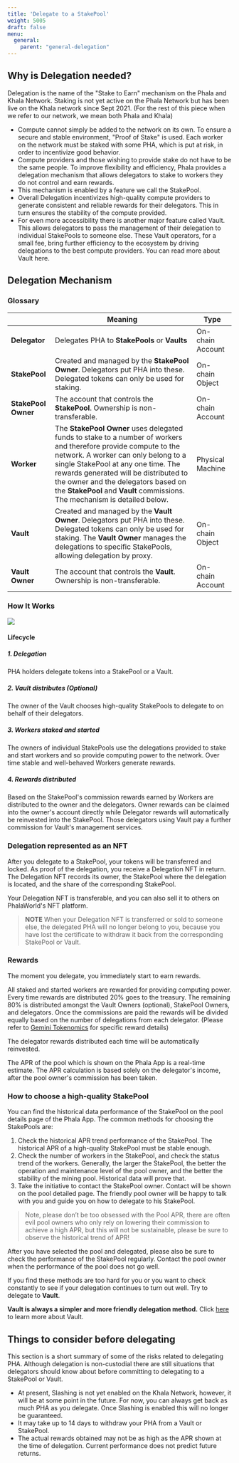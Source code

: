 ```yaml
---
title: 'Delegate to a StakePool'
weight: 5005
draft: false
menu:
  general:
    parent: "general-delegation"
---
```


## Why is Delegation needed?

Delegation is the name of the "Stake to Earn" mechanism on the Phala and Khala Network. Staking is not yet active on the Phala Network but has been live on the Khala network since Sept 2021. (For the rest of this piece when we refer to our network, we mean both Phala and Khala)

- Compute cannot simply be added to the network on its own. To ensure a secure and stable environment, "Proof of Stake" is used. Each worker on the network must be staked with some PHA, which is put at risk, in order to incentivize good behavior.
- Compute providers and those wishing to provide stake do not have to be the same people. To improve flexibility and efficiency, Phala provides a delegation mechanism that allows delegators to stake to workers they do not control and earn rewards.
- This mechanism is enabled by a feature we call the StakePool.
- Overall Delegation incentivizes high-quality compute providers to generate consistent and reliable rewards for their delegators. This in turn ensures the stability of the compute provided.
- For even more accessibility there is another major feature called Vault. This allows delegators to pass the management of their delegation to individual StakePools to someone else. These Vault operators, for a small fee, bring further efficiency to the ecosystem by driving delegations to the best compute providers. You can read more about Vault here.

## Delegation Mechanism

### Glossary

|                     | Meaning                                                                                                                                                                                                                                                                                                                                                     | Type             |
| ------------------- | ----------------------------------------------------------------------------------------------------------------------------------------------------------------------------------------------------------------------------------------------------------------------------------------------------------------------------------------------------------- | ---------------- |
| **Delegator**       | Delegates PHA to **StakePools** or **Vaults**                                                                                                                                                                                                                                                                                                               | On-chain Account |
| **StakePool**       | Created and managed by the **StakePool Owner**. Delegators put PHA into these. Delegated tokens can only be used for staking.                                                                                                                                                                                                                               | On-chain Object  |
| **StakePool Owner** | The account that controls the **StakePool**. Ownership is non-transferable.                                                                                                                                                                                                                                                                                 | On-chain Account |
| **Worker**          | The **StakePool Owner** uses delegated funds to stake to a number of workers and therefore provide compute to the network. A worker can only belong to a single StakePool at any one time. The rewards generated will be distributed to the owner and the delegators based on the **StakePool** and **Vault** commissions. The mechanism is detailed below. | Physical Machine |
| **Vault**           | Created and managed by the **Vault Owner**. Delegators put PHA into these. Delegated tokens can only be used for staking. The **Vault Owner** manages the delegations to specific StakePools, allowing delegation by proxy.                                                                                                                                 | On-chain Object  |
| **Vault Owner**     | The account that controls the **Vault**. Ownership is non-transferable.                                                                                                                                                                                                                                                                                     | On-chain Account |

### How It Works

![](https://i.imgur.com/yMXCTbA.png)

#### Lifecycle

##### 1. Delegation
PHA holders delegate tokens into a StakePool or a Vault.

##### 2. Vault distributes (Optional)
The owner of the Vault chooses high-quality StakePools to delegate to on behalf of their delegators.

##### 3. Workers staked and started

The owners of individual StakePools use the delegations provided to stake and start workers and so provide computing power to the network. Over time stable and well-behaved Workers generate rewards.

##### 4. Rewards distributed

Based on the StakePool's commission rewards earned by Workers are distributed to the owner and the delegators. Owner rewards can be claimed into the owner's account directly while Delegator rewards will automatically be reinvested into the StakePool. Those delegators using Vault pay a further commission for Vault's management services.

### Delegation represented as an NFT

After you delegate to a StakePool, your tokens will be transferred and locked. As proof of the delegation, you receive a Delegation NFT in return. The Delegation NFT records its owner, the StakePool where the delegation is located, and the share of the corresponding StakePool.

Your Delegation NFT is transferable, and you can also sell it to others on PhalaWorld's NFT platform.

> **NOTE** When your Delegation NFT is transferred or sold to someone else, the delegated PHA will no longer belong to you, because you have lost the certificate to withdraw it back from the corresponding StakePool or Vault.

### Rewards

The moment you delegate, you immediately start to earn rewards.

All staked and started workers are rewarded for providing computing power. Every time rewards are distributed 20% goes to the treasury. The remaining 80% is distributed amongst the Vault Owners (optional), StakePool Owners, and delegators. Once the commissions are paid the rewards will be divided equally based on the number of delegations from each delegator. (Please refer to [Gemini Tokenomics](https://wiki.phala.network/en-us/general/phala-network/tokenomics/) for specific reward details)

The delegator rewards distributed each time will be automatically reinvested.

The APR of the pool which is shown on the Phala App is a real-time estimate. The APR calculation is based solely on the delegator's income, after the pool owner's commission has been taken.

### How to choose a high-quality StakePool

You can find the historical data performance of the StakePool on the pool details page of the Phala App. The common methods for choosing the StakePools are:

1. Check the historical APR trend performance of the StakePool. The historical APR of a high-quality StakePool must be stable enough.
2. Check the number of workers in the StakePool, and check the status trend of the workers. Generally, the larger the StakePool, the better the operation and maintenance level of the pool owner, and the better the stability of the mining pool. Historical data will prove that.
3. Take the initiative to contact the StakePool owner. Contact will be shown on the pool detailed page. The friendly pool owner will be happy to talk with you and guide you on how to delegate to his StakePool.

>Note, please don’t be too obsessed with the Pool APR, there are often evil pool owners who only rely on lowering their commission to achieve a high APR, but this will not be sustainable, please be sure to observe the historical trend of APR!

After you have selected the pool and delegated, please also be sure to check the performance of the StakePool regularly. Contact the pool owner when the performance of the pool does not go well.

If you find these methods are too hard for you or you want to check constantly to see if your delegation continues to turn out well. Try to delegate to **Vault**.

**Vault is always a simpler and more friendly delegation method.**
Click [here](https://wiki.phala.network/en-us/general/applications/vault/) to learn more about Vault.


## Things to consider before delegating

This section is a short summary of some of the risks related to delegating PHA. Although delegation is non-custodial there are still situations that delegators should know about before committing to delegating to a StakePool or Vault.

- At present, Slashing is not yet enabled on the Khala Network, however, it will be at some point in the future. For now, you can always get back as much PHA as you delegate. Once Slashing is enabled this will no longer be guaranteed.
- It may take up to 14 days to withdraw your PHA from a Vault or StakePool.
- The actual rewards obtained may not be as high as the APR shown at the time of delegation. Current performance does not predict future returns.
